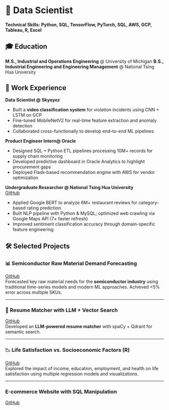 # 🧠 Data Scientist

#### Technical Skills: Python, SQL, TensorFlow, PyTorch, SQL, AWS, GCP, Tableau, R, Excel

## 🎓 Education
**M.S., Industrial and Operations Engineering** @ University of Michigan
**B.S., Industrial Engineering and Engineering Management** @ National Tsing Hua University

## 💼 Work Experience

**Data Scientist @ Skyeyez**  
- Built a **video classification system** for violation incidents using CNN + LSTM on GCP  
- Fine-tuned MobileNetV2 for real-time feature extraction and anomaly detection  
- Collaborated cross-functionally to develop end-to-end ML pipelines  

**Product Engineer Intern@ Oracle**  
- Designed SQL + Python ETL pipelines processing 10M+ records for supply chain monitoring  
- Developed predictive dashboard in Oracle Analytics to highlight procurement gaps  
- Deployed Flask-based recommendation engine with AWS for vendor optimization  

**Undergraduate Researcher @ National Tsing Hua University**  
[GitHub](https://github.com/mocalucy/smart-restaurant-crawler)
- Applied Google BERT to analyze 6M+ restaurant reviews for category-based rating prediction  
- Built NLP pipeline with Python & MySQL; optimized web crawling via Google Maps API (7× faster refresh)  
- Improved sentiment classification accuracy through domain-specific feature engineering  

## 🛠️ Selected Projects

### 📊 Semiconductor Raw Material Demand Forecasting
[GitHub](https://github.com/mocalucy/Demand-Forecasting-of-Semiconductor-Raw-Material)  
Forecasted key raw material needs for the **semiconductor industry** using traditional time-series models and modern ML approaches. Achieved <5% error across multiple SKUs.  

---

### 🤖 Resume Matcher with LLM + Vector Search  
[GitHub](https://github.com/mocalucy/resume-matcher)  
Developed an **LLM-powered resume matcher** with spaCy + Qdrant for semantic search.  

---

### 📉 Life Satisfaction vs. Socioeconomic Factors (R)  
[GitHub](https://github.com/mocalucy/Analysis-of-Demographic-and-Socioeconomic-Impacts-on-Life-Satisfaction)  
Explored the impact of income, education, employment, and health on life satisfaction using multiple regression models and visualizations.  

---

### E-commerce Website with SQL Manipulation
[GitHub](https://github.com/mocalucy/ecommerce-website)

